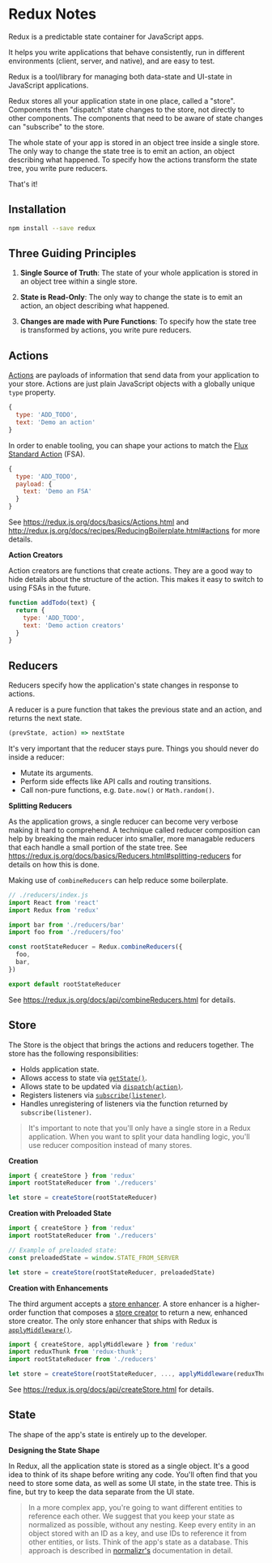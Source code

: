 # Redux Notes

Redux is a predictable state container for JavaScript apps.

It helps you write applications that behave consistently, run in different
environments (client, server, and native), and are easy to test.

Redux is a tool/library for managing both data-state and UI-state in 
JavaScript applications.

Redux stores all your application state in one place, called a "store".
Components then "dispatch" state changes to the store, not directly to other
components.  The components that need to be aware of state changes can
"subscribe" to the store.

The whole state of your app is stored in an object tree inside a single store.
The only way to change the state tree is to emit an action, an object
describing what happened.  To specify how the actions transform the state
tree, you write pure reducers.

That's it!


## Installation

```sh
npm install --save redux
```


## Three Guiding Principles

1) **Single Source of Truth**: The state of your whole application is stored in
   an object tree within a single store.

2) **State is Read-Only**: The only way to change the state is to emit an action,
   an object describing what happened.

3) **Changes are made with Pure Functions**: To specify how the state tree is
   transformed by actions, you write pure reducers.


## Actions

[Actions][action] are payloads of information that send data from your
application to your store.  Actions are just plain JavaScript objects with a
globally unique `type` property.

```js
{
  type: 'ADD_TODO',
  text: 'Demo an action'
}
```

In order to enable tooling, you can shape your actions to match the [Flux
Standard Action][fsa] (FSA).

```js
{
  type: 'ADD_TODO',
  payload: {
    text: 'Demo an FSA'
  }
}
```

See https://redux.js.org/docs/basics/Actions.html and
http://redux.js.org/docs/recipes/ReducingBoilerplate.html#actions for more
details.

**Action Creators**

Action creators are functions that create actions.  They are a good way to
hide details about the structure of the action.  This makes it easy to switch
to using FSAs in the future.

```js
function addTodo(text) {
  return {
    type: 'ADD_TODO',
    text: 'Demo action creators'
  }
}
```


## Reducers

Reducers specify how the application's state changes in response to actions.

A reducer is a pure function that takes the previous state and an action, and
returns the next state.

```js
(prevState, action) => nextState
```

It's very important that the reducer stays pure.  Things you should never do
inside a reducer:

* Mutate its arguments.
* Perform side effects like API calls and routing transitions.
* Call non-pure functions, e.g. `Date.now()` or `Math.random()`.

**Splitting Reducers**

As the application grows, a single reducer can become very verbose making it
hard to comprehend.  A technique called reducer composition can help by
breaking the main reducer into smaller, more managable reducers that each
handle a small portion of the state tree.  See
https://redux.js.org/docs/basics/Reducers.html#splitting-reducers for details
on how this is done.

Making use of `combineReducers` can help reduce some boilerplate.

```js
// ./reducers/index.js
import React from 'react'
import Redux from 'redux'

import bar from './reducers/bar'
import foo from './reducers/foo'

const rootStateReducer = Redux.combineReducers({
  foo,
  bar,
})

export default rootStateReducer
```

See https://redux.js.org/docs/api/combineReducers.html for details.


## Store

The Store is the object that brings the actions and reducers together.  The
store has the following responsibilities:

* Holds application state.
* Allows access to state via [`getState()`][get-state].
* Allows state to be updated via [`dispatch(action)`][dispatch].
* Registers listeners via [`subscribe(listener)`][subscribe].
* Handles unregistering of listeners via the function returned by
  `subscribe(listener)`.

> It's important to note that you'll only have a single store in a Redux
> application.  When you want to split your data handling logic, you'll use
> reducer composition instead of many stores.

**Creation**

```js
import { createStore } from 'redux'
import rootStateReducer from './reducers'

let store = createStore(rootStateReducer)
```

**Creation with Preloaded State**

```js
import { createStore } from 'redux'
import rootStateReducer from './reducers'

// Example of preloaded state:
const preloadedState = window.STATE_FROM_SERVER

let store = createStore(rootStateReducer, preloadedState)
```

**Creation with Enhancements**

The third argument accepts a [store enhancer][store-enhancer].  A store
enhancer is a higher-order function that composes a
[store creator][store-creator] to return a new, enhanced store creator.  The
only store enhancer that ships with Redux is
[`applyMiddleware()`][applyMiddleware].

```js
import { createStore, applyMiddleware } from 'redux'
import reduxThunk from 'redux-thunk';
import rootStateReducer from './reducers'

let store = createStore(rootStateReducer, ..., applyMiddleware(reduxThunk))
```

See https://redux.js.org/docs/api/createStore.html for details.


## State

The shape of the app's state is entirely up to the developer.

**Designing the State Shape**

In Redux, all the application state is stored as a single object.  It's a good
idea to think of its shape before writing any code.  You'll often find that
you need to store some data, as well as some UI state, in the state tree.
This is fine, but try to keep the data separate from the UI state.

> In a more complex app, you're going to want different entities to reference
> each other.  We suggest that you keep your state as normalized as possible,
> without any nesting.  Keep every entity in an object stored with an ID as a
> key, and use IDs to reference it from other entities, or lists.  Think of
> the app's state as a database.  This approach is described in
> [normalizr's][normalizr] documentation in detail.


[action]: https://redux.js.org/docs/Glossary.html#action
[applyMiddleware]: https://redux.js.org/docs/api/applyMiddleware.html
[dispatch]: https://redux.js.org/docs/api/Store.html#dispatch
[fsa]: https://github.com/acdlite/flux-standard-action
[get-state]: https://redux.js.org/docs/api/Store.html#getState
[normalizr]: https://github.com/paularmstrong/normalizr
[store-creator]: https://redux.js.org/docs/Glossary.html#store-creator
[store-enhancer]: https://redux.js.org/docs/Glossary.html#store-enhancer
[subscribe]: https://redux.js.org/docs/api/Store.html#subscribe
